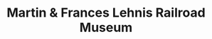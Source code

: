 ---
layout: repo
title: "Martin & Frances Lehnis Railroad Museum"
id: 16956
permalink: repos/16956/
---